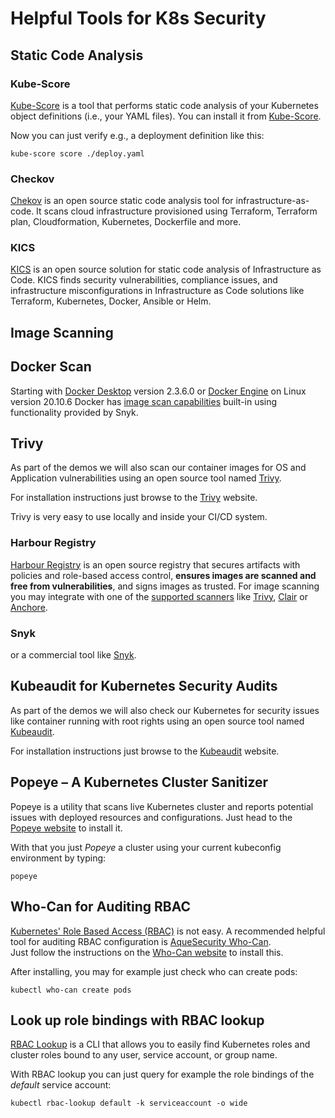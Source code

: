# Helpful Tools for K8s Security

## Static Code Analysis

### Kube-Score

[Kube-Score](https://github.com/zegl/kube-score) is a tool that performs static code analysis of your Kubernetes object definitions (i.e., your YAML files).
You can install it from [Kube-Score](https://github.com/zegl/kube-score).

Now you can just verify e.g., a deployment definition like this:

```shell
kube-score score ./deploy.yaml
```

### Checkov

[Chekov](https://github.com/bridgecrewio/checkov) is an open source static code analysis tool for infrastructure-as-code. It scans cloud infrastructure provisioned using Terraform, Terraform plan, Cloudformation, Kubernetes, Dockerfile and more.

### KICS

[KICS](https://kics.io/) is an open source solution for static code analysis of Infrastructure as Code. KICS finds security vulnerabilities, compliance issues, and infrastructure misconfigurations in Infrastructure as Code solutions like Terraform, Kubernetes, Docker, Ansible or Helm.

## Image Scanning

## Docker Scan

Starting with [Docker Desktop](https://docs.docker.com/desktop/) version 2.3.6.0 or [Docker Engine](https://docs.docker.com/engine/) on Linux version 20.10.6 Docker has [image scan capabilities](https://docs.docker.com/engine/scan/) built-in using functionality provided by Snyk.

## Trivy

As part of the demos we will also scan our container images for OS and Application vulnerabilities
using an open source tool named [Trivy](https://github.com/aquasecurity/trivy).

For installation instructions just browse to the [Trivy](https://github.com/aquasecurity/trivy) website.

Trivy is very easy to use locally and inside your CI/CD system. 

### Harbour Registry

[Harbour Registry](https://goharbor.io) is an open source registry that secures artifacts with policies and role-based access control, __ensures images are scanned and free from vulnerabilities__, and signs images as trusted. For image scanning you may integrate with one of the [supported scanners](https://goharbor.io/docs/2.2.0/install-config/harbor-compatibility-list/#scanner-adapters) like [Trivy](https://github.com/aquasecurity/trivy), [Clair](https://github.com/quay/clair) or [Anchore](https://anchore.com/).

### Snyk

or a commercial tool like [Snyk](https://snyk.io).

## Kubeaudit for Kubernetes Security Audits

As part of the demos we will also check our Kubernetes for security issues like container running
with root rights using an open source tool named [Kubeaudit](https://github.com/Shopify/kubeaudit).

For installation instructions just browse to the [Kubeaudit](https://github.com/Shopify/kubeaudit) website.

## Popeye – A Kubernetes Cluster Sanitizer

Popeye is a utility that scans live Kubernetes cluster and reports potential issues with deployed resources and configurations.
Just head to the [Popeye website](https://github.com/derailed/popeye) to install it.

With that you just _Popeye_ a cluster using your current kubeconfig environment by typing:

```shell
popeye
```

## Who-Can for Auditing RBAC

[Kubernetes' Role Based Access (RBAC)](https://kubernetes.io/docs/reference/access-authn-authz/rbac/) is not easy. A recommended helpful tool for auditing RBAC configuration is [AqueSecurity Who-Can](https://github.com/aquasecurity/kubectl-who-can).  
Just follow the instructions on the [Who-Can website](https://github.com/aquasecurity/kubectl-who-can) to install this.

After installing, you may for example just check who can create pods:

```shell
kubectl who-can create pods
```

## Look up role bindings with RBAC lookup

[RBAC Lookup](https://github.com/FairwindsOps/rbac-lookup) is a CLI that allows you to easily find Kubernetes roles and cluster roles bound to any user, service account, or group name.

With RBAC lookup you can just query for example the role bindings of the _default_ service account:

```shell
kubectl rbac-lookup default -k serviceaccount -o wide
```
